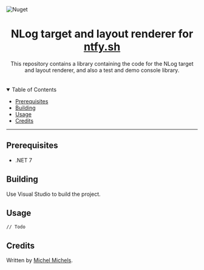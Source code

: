 ![Nuget](https://img.shields.io/nuget/v/MichelMichels.NLog.Targets.Ntfy)


<h1 align="center">
    NLog target and layout renderer for <a href="https://ntfy.sh/">ntfy.sh</a>
</h1>

<div align="center">
    This repository contains a library containing the code for the NLog target and layout renderer, and also a test and demo console library.
</div>
<br />
<br />

<details open="open">
<summary>Table of Contents</summary>

- [Prerequisites](#prerequisites)
- [Building](#building)
- [Usage](#usage)
- [Credits](#credits)

</details>

---

## Prerequisites
- .NET 7

## Building

Use Visual Studio to build the project. 

## Usage

`// Todo`

## Credits

Written by [Michel Michels](https://github.com/MichelMichels).
